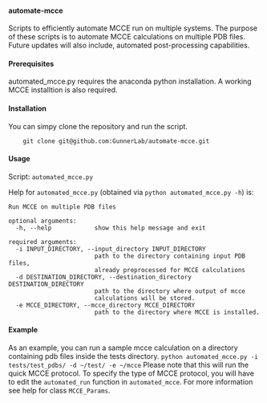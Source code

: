 #### automate-mcce
Scripts to efficiently automate MCCE run on multiple systems.
The purpose of these scripts is to automate MCCE calculations on multiple PDB files. 
Future updates will also include, automated post-processing capabilities. 

#### Prerequisites

automated_mcce.py requires the anaconda python installation. A working MCCE installtion is also required.
#### Installation
You can simpy clone the repository and run the script. 
```
    git clone git@github.com:GunnerLab/automate-mcce.git
```
#### Usage

Script: `automated_mcce.py`

Help for `automated_mcce.py` (obtained via `python automated_mcce.py -h`) is:

```
Run MCCE on multiple PDB files

optional arguments:
  -h, --help            show this help message and exit

required arguments:
  -i INPUT_DIRECTORY, --input_directory INPUT_DIRECTORY
                        path to the directory containing input PDB files,
                        already preprocessed for MCCE calculations
  -d DESTINATION_DIRECTORY, --destination_directory DESTINATION_DIRECTORY
                        path to the directory where output of mcce
                        calculations will be stored.
  -e MCCE_DIRECTORY, --mcce_directory MCCE_DIRECTORY
                        path to the directory where MCCE is installed.
```

#### Example
As an example, you can run a sample mcce calculation on a directory containing pdb files inside the tests directory.
`python automated_mcce.py -i tests/test_pdbs/ -d ~/test/ -e ~/mcce`
Please note that this will run the quick MCCE protocol. To specify the type of MCCE protocol, you will have to edit the `automated_run` function in `automated_mcce`. For more information see help for class `MCCE_Params`.  